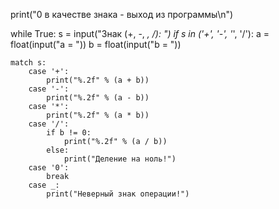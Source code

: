 print("0 в качестве знака - выход из программы\n")
 
while True:
    s = input("Знак (+, -, *, /): ")
    if s in ('+', '-', '*', '/'):
        a = float(input("a = "))
        b = float(input("b = "))
 
    match s:
        case '+':
            print("%.2f" % (a + b))
        case '-':
            print("%.2f" % (a - b))
        case '*':
            print("%.2f" % (a * b))
        case '/':
            if b != 0:
                print("%.2f" % (a / b))
            else:
                print("Деление на ноль!")
        case '0':
            break
        case _:
            print("Неверный знак операции!")
